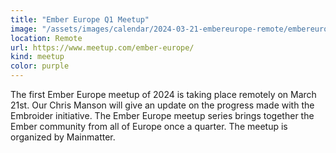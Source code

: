```yaml
---
title: "Ember Europe Q1 Meetup"
image: "/assets/images/calendar/2024-03-21-embereurope-remote/embereurope.jpg"
location: Remote
url: https://www.meetup.com/ember-europe/
kind: meetup
color: purple
---
```


The first Ember Europe meetup of 2024 is taking place remotely on March 21st. Our
Chris Manson will give an update on the progress made with the Embroider
initiative. The Ember Europe meetup series brings together the Ember community
from all of Europe once a quarter. The meetup is organized by Mainmatter.
